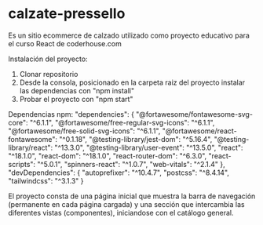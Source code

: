 # calzate-pressello 

Es un sitio ecommerce de calzado utilizado como proyecto educativo para el curso React de coderhouse.com

Instalación del proyecto:
1) Clonar repositorio
2) Desde la consola, posicionado en la carpeta raiz del proyecto instalar las dependencias con "npm install"
3) Probar el proyecto con "npm start"

Dependencias npm:
"dependencies": {
  "@fortawesome/fontawesome-svg-core": "^6.1.1",
  "@fortawesome/free-regular-svg-icons": "^6.1.1",
  "@fortawesome/free-solid-svg-icons": "^6.1.1",
  "@fortawesome/react-fontawesome": "^0.1.18",
  "@testing-library/jest-dom": "^5.16.4",
  "@testing-library/react": "^13.3.0",
  "@testing-library/user-event": "^13.5.0",
  "react": "^18.1.0",
  "react-dom": "^18.1.0",
  "react-router-dom": "^6.3.0",
  "react-scripts": "^5.0.1",
  "spinners-react": "^1.0.7",
  "web-vitals": "^2.1.4"
},
"devDependencies": {
  "autoprefixer": "^10.4.7",
  "postcss": "^8.4.14",
  "tailwindcss": "^3.1.3"
}


El proyecto consta de una página inicial que muestra la barra de navegación (permanente en cada página cargada) y una sección que intercambia las diferentes vistas (componentes), iniciandose con el catálogo general.

